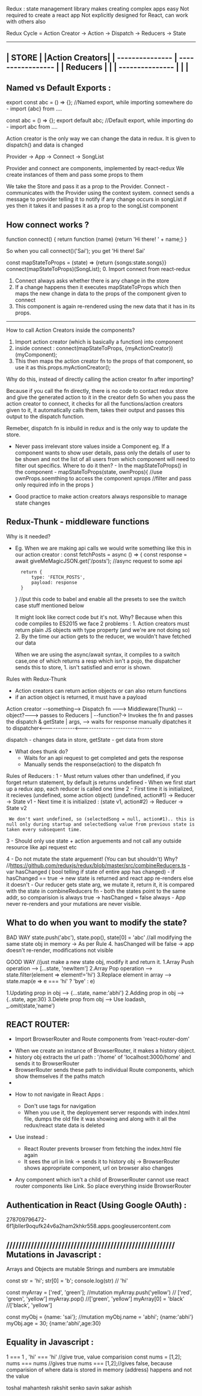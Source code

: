 Redux :
	state management library
	makes creating complex apps easy
	Not required to create a react app
	Not explicitly designed for React, can work with others also

Redux Cycle = Action Creator -> Action -> Dispatch -> Reducers -> State

------------------	 -----------------
|	  STORE		  |  |Action Creators|
| --------------- |	 -----------------
| |  Reducers	| |
| --------------- |
|  				  |
-------------------

Named vs Default Exports : 
--------------------------

export const abc = () => {}; //Named export, while importing somewhere do - import {abc} from ....

const abc = () => {}; 
export default abc;  //Default export, while importing do - import abc from ....


Action creator is the only way we can change the data in redux. It is given to dispatch() and data is changed

Provider -> App -> Connect -> SongList

Provider and connect are components, implemented by react-redux
We create instances of them and pass some props to them

We take the Store and pass it as a prop to the Provider.
Connect - communicates with the Provider using the context system. 
connect sends a message to provider telling it to notify if any change occurs in songList
	if yes then it takes it and passes it as a prop to the songList component


How connect works ?
-------------------- 

function connect() {
	return function (name) {return 'Hi there! ' + name;}
}

So when you call connect()('Sai'); you get 'Hi there! Sai'

const mapStateToProps = (state) => {return {songs:state.songs}}
connect(mapStateToProps)(SongList);
0. Import connect from react-redux
1. Connect always asks whether there is any change in the store
2. If a change happens then it executes mapStateToProps which then maps the new change in data
   to the props of the component given to connect
3. This component is again re-rendered using the new data that it has in its props.

--------------------------------------------------
How to call Action Creators inside the components?

1. Import action creator (which is basically a function) into component
2. inside connect : connect(mapStateToProps, {myActionCreator})(myComponent);
3. This then maps the action creator fn to the props of that component, so use it as this.props.myActionCreator();

Why do this, instead of directly calling the action creator fn after importing?

Because if you call the fn directly, there is no code to contact redux store and give the generated action to it in the creator defn
So when you pass the action creator to connect, it checks for all the functions/action creators given to it, it automatically calls them, takes their output and passes this output to the dispatch function.

Remeber, dispatch fn is inbuild in redux and is the only way to update the store.

* Never pass irrelevant store values inside a Component
	eg. If a component wants to show user details, pass only the details of user to be shown and not the list of all users
		from which component will need to filter out specifics.
		Where to do it then? - In the mapStateToProps() in the component
		- mapStateToProps(state, ownProps){
			//use ownProps.soemthing to access the component xprops
			//filter and pass only required info in the props
		  }

* Good practice to make action creators always responsible to manage state changes

Redux-Thunk - middleware functions
-----------

Why is it needed? 
- Eg. When we are making api calls we would write something like this in our action creator :
	const fetchPosts = async () => {
		const response = await giveMeMagicJSON.get('/posts'); //async request to some api

		return {
			type: 'FETCH_POSTS',
			payload: response
		}
	} 
	//put this code to babel and enable all the presets to see the switch case stuff mentioned below

	It might look like correct code but it's not. Why?
	Because when this code compiles to ES2015 we face 2 problems : 
		1. Action creators must return plain JS objects with type property (and we're are not doing so)
		2. By the time our action gets to the reducer, we wouldn't have fetched our data
	
	When we are using the async/await syntax, it compiles to a switch case,one of which returns a resp which isn't a pojo,
	the dispatcher sends this to store, 1. isn't satisfied and error is shown.

Rules with Redux-Thunk
- Action creators can return action objects or can also return functions
- if an action object is returned, it must have a payload


Action creator --something--> Dispatch fn ---> Middleware(Thunk) --object?---> passes to Reducers
								|								 --function?-> Invokes the fn and passes the dispatch & getState 
								|								    args, --> waits for response
				manually dipatches it to dispatcher<------------<-----------------------------

dispatch - changes data in store, getState - get data from store

* What does thunk do? 
	- Waits for an api request to get completed and gets the response
	- Manually sends the response(action) to the dispatch fn



Rules of Reducers : 
1	 - Must return values other than undefined, if you forget return statement, by default js returns undefined
	 - When we first start up a redux app, each reducer is called one time
2	 - First time it is initialized, it recieves (undefined, some action object) 
	 (undefined, action#1) -> Reducer -> State v1
	 - Next time it is initialized : 
	 (state v1, action#2) -> Reducer -> State v2

	 We don't want undefined, so (selectedSong = null, action#1).. this is null only during startup and selectedSong value from previous state is taken every subsequent time.

3	 - Should only use state + action arguements and not call any outside resource like api request etc

4	 -  Do not mutate the state arguement! (You can but shouldn't)
		Why? //https://github.com/reduxjs/redux/blob/master/src/combineReducers.ts
		- var hasChanged ( bool telling if state of entire app has changed)
		- if hasChanged == true -> new state is returned and react app re-renders else it doesn't
		- Our reducer gets state arg, we mutate it, return it, it is compared with the state in combineReducers fn
		- both the states point to the same addr, so comparision is always true -> hasChanged = false always
		- App never re-renders and your mutations are never visible.

What to do when you want to modify the state?
---------------------------------------------

BAD WAY
state.push('abc'), state.pop(), state[0] = 'abc' 
//all modifying the same state obj in memory -> As per Rule 4. hasChanged will be false -> app doesn't re-render, modifications not visible

GOOD WAY
//just make a new state obj, modify it and return it.
1.Array Push operation --> [...state, 'newItem']
2.Array Pop operation --> state.filter(element => element!='hi')
3.Replace element in array --> state.map(e => e === 'hi' ? 'bye' : e)

1.Updating prop in obj --> {...state, name:'abhi'}
2.Adding prop in obj --> {..state, age:30}
3.Delete prop from obj --> Use loadash, _.omit(state,'name')



REACT ROUTER:
-------------

* Import BrowserRouter and Route components from 'react-router-dom'

- When we create an instance of BrowserRouter, it makes a history object.
- history obj extracts the url path : '/home' of 'localhost:3000/home' and sends it to BrowserRouter
- BrowserRouter sends these path to individual Route components, which show themselves if the paths match
- <Route path='/home' component={homeComp}/>

* How to not navigate in React Apps : 
	- Don't use <a /> tags for navigation
	- When you use it, the deployement server responds with index.html file, dumps the old file it was showing
	  and along with it all the redux/react state data is deleted
* Use <Link to="/home" /> instead : 
	- React Router prevents browser from fetching the index.html file again
	- It sees the url in link -> sends it to history obj -> BrowserRouter shows appropriate component, url on browser also changes

* Any component which isn't a child of BrowserRouter cannot use react router components like Link. So place everything inside BrowserRouter



Authentication in React (Using Google OAuth) :
----------------------------------------------
278709796472-6f1jbller9oqufk24v6a2ham2khkr558.apps.googleusercontent.com


///////////////////////////////////////////////////////
Mutations in Javascript : 
-------------------------
Arrays and Objects are mutable
Strings and numbers are immutable

const str = 'hi';
str[0] = 'b';
console.log(str) // 'hi'

const myArray = ['red', 'green'];
//mutation
myArray.push('yellow') // ['red', 'green', 'yellow']
myArray.pop() //['green', 'yellow']
myArray[0] = 'black' //['black', 'yellow']

const myObj = {name: 'sai'};
//mutation
myObj.name = 'abhi'; {name:'abhi'}
myObj.age = 30; {name:'abhi',age:30}


Equality in Javascript :
------------------------
1 === 1 , 'hi' === 'hi' //give true, value comparision
const nums = [1,2]; nums === nums //gives true
nums === [1,2];//gives false, because comparision of where 
data is stored in memory (address) happens and not the value







toshal
mahantesh
rakshit
senko 
savin
sakar
ashish